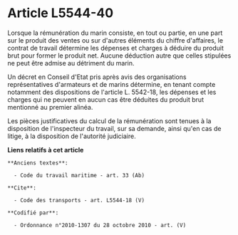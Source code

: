 # Article L5544-40

Lorsque la rémunération du marin consiste, en tout ou partie, en une part sur le produit des ventes ou sur d'autres éléments
du chiffre d'affaires, le contrat de travail détermine les dépenses et charges à déduire du produit brut pour former le
produit net. Aucune déduction autre que celles stipulées ne peut être admise au détriment du marin. 

Un décret en Conseil d'Etat pris après avis des organisations représentatives d'armateurs et de marins détermine, en tenant
compte notamment des dispositions de l'article L. 5542-18, les dépenses et les charges qui ne peuvent en aucun cas être
déduites du produit brut mentionné au premier alinéa. 

Les pièces justificatives du calcul de la rémunération sont tenues à la disposition de l'inspecteur du travail, sur sa
demande, ainsi qu'en cas de litige, à la disposition de l'autorité judiciaire.

**Liens relatifs à cet article**

	**Anciens textes**:

	  - Code du travail maritime - art. 33 (Ab)

	**Cite**:

	  - Code des transports - art. L5544-18 (V)

	**Codifié par**:

	  - Ordonnance n°2010-1307 du 28 octobre 2010 - art. (V)
